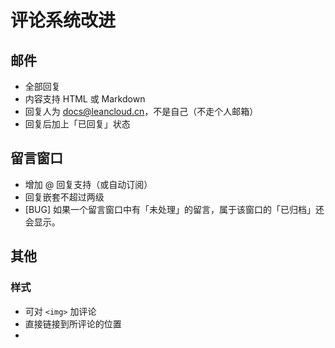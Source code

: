 # 评论系统改进


## 邮件

- 全部回复
- 内容支持 HTML 或 Markdown
- 回复人为 docs@leancloud.cn，不是自己（不走个人邮箱）
- 回复后加上「已回复」状态


## 留言窗口
- 增加 @ 回复支持（或自动订阅）
- 回复嵌套不超过两级
- [BUG] 如果一个留言窗口中有「未处理」的留言，属于该窗口的「已归档」还会显示。

## 其他

### 样式

- 可对 `<img>` 加评论
- 直接链接到所评论的位置
- 


